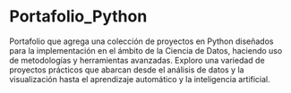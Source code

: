 # Portafolio_Python
Portafolio que agrega una colección de proyectos en Python diseñados para la implementación en el ámbito de la Ciencia de Datos, haciendo uso de metodologías y herramientas avanzadas. Exploro una variedad de proyectos prácticos que abarcan desde el análisis de datos y la visualización hasta el aprendizaje automático y la inteligencia artificial.
